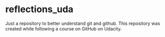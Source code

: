 # reflections_uda
Just a repository to better understand git and github.
This repository was created while following a course on GitHub on Udacity.
